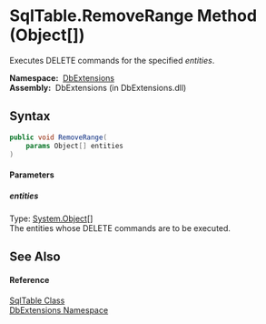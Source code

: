 SqlTable.RemoveRange Method (Object[])
======================================
  Executes DELETE commands for the specified *entities*.

  **Namespace:**  [DbExtensions][1]  
  **Assembly:**  DbExtensions (in DbExtensions.dll)

Syntax
------

```csharp
public void RemoveRange(
	params Object[] entities
)
```

#### Parameters

##### *entities*
Type: [System.Object][2][]  
The entities whose DELETE commands are to be executed.


See Also
--------

#### Reference
[SqlTable Class][3]  
[DbExtensions Namespace][1]  

[1]: ../README.md
[2]: http://msdn.microsoft.com/en-us/library/e5kfa45b
[3]: README.md